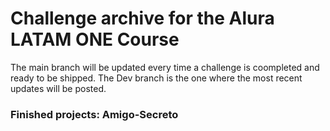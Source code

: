 # Challenge archive for the Alura LATAM ONE Course
The main branch will be updated every time a challenge is coompleted and ready to be shipped. The Dev branch is the one where the most recent updates will be posted.
### Finished projects: Amigo-Secreto 
